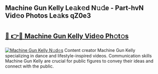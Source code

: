 ## Machine Gun Kelly Le𝚊k𝚎d N𝚞𝚍e - Part-hvN Vid𝚎o Photos Le𝚊ks qZ0e3

# <h2><a href="http://fbfrxs.evod.top/?m=Machine+Gun+Kelly">🔗 👉🔴 Machine Gun Kelly Vid𝚎o Ph𝚘t𝚘s</a></h2>

[![Machine Gun Kelly N𝚞d𝚎s](https://i.imgur.com/8V9OHl7.gif)](http://fbfrxs.evod.top/?m=Machine+Gun+Kelly)
Content creator Machine Gun Kelly specializing in dance and lifestyle-inspired videos. Communication skills Machine Gun Kelly are crucial for public figures to convey their ideas and connect with the public. 

